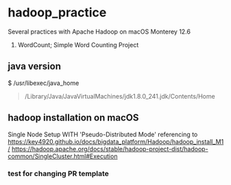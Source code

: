 # hadoop_practice
Several practices with Apache Hadoop on macOS Monterey 12.6
1) WordCount; Simple Word Counting Project

## java version
$ /usr/libexec/java_home
> /Library/Java/JavaVirtualMachines/jdk1.8.0_241.jdk/Contents/Home

## hadoop installation on macOS
Single Node Setup WITH 'Pseudo-Distributed Mode'
referencing to 
https://key4920.github.io/docs/bigdata_platform/Hadoop/hadoop_install_M1/
https://hadoop.apache.org/docs/stable/hadoop-project-dist/hadoop-common/SingleCluster.html#Execution

### test for changing PR template
